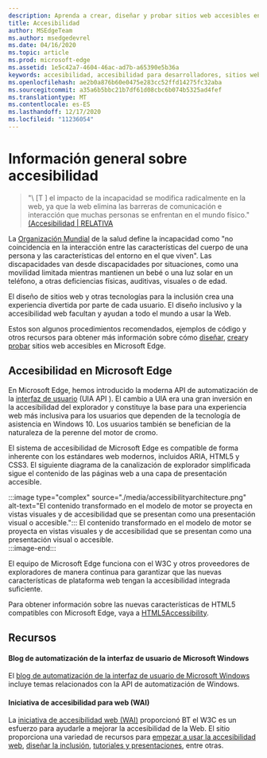 ```yaml
---
description: Aprenda a crear, diseñar y probar sitios web accesibles en Microsoft Edge.
title: Accesibilidad
author: MSEdgeTeam
ms.author: msedgedevrel
ms.date: 04/16/2020
ms.topic: article
ms.prod: microsoft-edge
ms.assetid: 1e5c42a7-4604-46ac-ad7b-a65390e5b36a
keywords: accesibilidad, accesibilidad para desarrolladores, sitios web accesibles, Edge, desarrollo web, ARIA, desarrollador, UIA, automatización de la interfaz de usuario
ms.openlocfilehash: ae2b0a876b60e0475e283cc52ffd14275fc32aba
ms.sourcegitcommit: a35a6b5bbc21b7df61d08cbc6b074b5325ad4fef
ms.translationtype: MT
ms.contentlocale: es-ES
ms.lasthandoff: 12/17/2020
ms.locfileid: "11236054"
---
```

# Información general sobre accesibilidad  

> "\ [T \] el impacto de la incapacidad se modifica radicalmente en la web, ya que la web elimina las barreras de comunicación e interacción que muchas personas se enfrentan en el mundo físico." [(Accesibilidad | RELATIVA][W3CAccessibility]  

La [Organización Mundial][WHODisabilities] de la salud define la incapacidad como "no coincidencia en la interacción entre las características del cuerpo de una persona y las características del entorno en el que viven".  Las discapacidades van desde discapacidades por situaciones, como una movilidad limitada mientras mantienen un bebé o una luz solar en un teléfono, a otras deficiencias físicas, auditivas, visuales o de edad.  

El diseño de sitios web y otras tecnologías para la inclusión crea una experiencia divertida por parte de cada usuario.  El diseño inclusivo y la accesibilidad web facultan y ayudan a todo el mundo a usar la Web.  

Estos son algunos procedimientos recomendados, ejemplos de código y otros recursos para obtener más información sobre cómo [diseñar][AccessibilityDesign], [crear][AccessibilityBuild]y [probar][AccessibilityTest] sitios web accesibles en Microsoft Edge.  

## Accesibilidad en Microsoft Edge  

En Microsoft Edge, hemos introducido la moderna API de automatización de la [interfaz de usuario][WindowsWin32AutoEntryui] (UIA API \).  El cambio a UIA era una gran inversión en la accesibilidad del explorador y constituye la base para una experiencia web más inclusiva para los usuarios que dependen de la tecnología de asistencia en Windows 10.  Los usuarios también se benefician de la naturaleza de la perenne del motor de cromo.  

El sistema de accesibilidad de Microsoft Edge es compatible de forma inherente con los estándares web modernos, incluidos ARIA, HTML5 y CSS3.  El siguiente diagrama de la canalización de explorador simplificada sigue el contenido de las páginas web a una capa de presentación accesible.  

:::image type="complex" source="./media/accessibilityarchitecture.png" alt-text="El contenido transformado en el modelo de motor se proyecta en vistas visuales y de accesibilidad que se presentan como una presentación visual o accesible.":::
   El contenido transformado en el modelo de motor se proyecta en vistas visuales y de accesibilidad que se presentan como una presentación visual o accesible.  
:::image-end:::  

El equipo de Microsoft Edge funciona con el W3C y otros proveedores de exploradores de manera continua para garantizar que las nuevas características de plataforma web tengan la accesibilidad integrada suficiente.  

Para obtener información sobre las nuevas características de HTML5 compatibles con Microsoft Edge, vaya a [HTML5Accessibility][HTML5Accessibility].  

## Recursos  

#### Blog de automatización de la interfaz de usuario de Microsoft Windows  

El [blog de automatización de la interfaz de usuario de Microsoft Windows][ArchiveBlogsWinuiautomation] incluye temas relacionados con la API de automatización de Windows.  

#### Iniciativa de accesibilidad para web (WAI)  

La [iniciativa de accesibilidad web (WAI)][W3CWaiHome] proporcionó BT el W3C es un esfuerzo para ayudarle a mejorar la accesibilidad de la Web.  El sitio proporciona una variedad de recursos para [empezar a usar la accesibilidad web][W3CWaiGettingstartedOverview], [diseñar la inclusión][W3CWaiFundamentals], [tutoriales y presentaciones][W3CWaiTeachAdvocate], entre otras.  

<!-- links -->  

[AccessibilityBuild]: ./build/index.md "Creación de sitios web accesibles | Documento de Microsoft"  
[AccessibilityDesign]: ./design.md "Diseñar sitios web accesibles | Documento de Microsoft"  
[AccessibilityTest]: ./test.md "Pruebas de accesibilidad | Microsoft docs"  

[WindowsWin32AutoEntryui]: /windows/win32/winauto/entry-uiauto-win32 "Automatización de la interfaz de usuario | Documento de Microsoft"  

[ArchiveBlogsWinuiautomation]: /archive/blogs/winuiautomation/ "Blog de automatización de la interfaz de usuario de Microsoft Windows | Documento de Microsoft"  

[HTML5Accessibility]: https://html5accessibility.com "Accesibilidad de HTML5"  

[W3CAccessibility]: https://w3.org/standards/webdesign/accessibility "Accesibilidad | RELATIVA"  
[W3CWaiFundamentals]: https://w3.org/wai/fundamentals/accessibility-intro "Introducción a la accesibilidad web | Iniciativa de accesibilidad web (WAI) | RELATIVA"  
[W3CWaiGettingstartedOverview]: https://w3.org/wai/gettingstarted/Overview "Introducción: hacer que un sitio web sea accesible | Iniciativa de accesibilidad web (WAI) | RELATIVA"  
[W3CWaiHome]: https://w3.org/wai "Iniciativa de accesibilidad web (WAI) | RELATIVA"  
[W3CWaiTeachAdvocate]: https://w3.org/wai/teach-advocate "Información general de enseñar y abogar | Iniciativa de accesibilidad web (WAI) | RELATIVA"  

[WHODisabilities]: https://who.int/topics/disabilities "Discapacidades | CON"  

